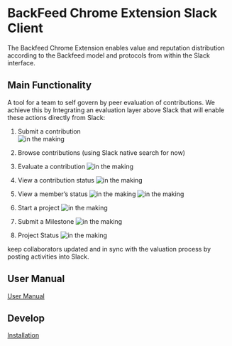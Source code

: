 
# BackFeed Chrome Extension Slack Client

The Backfeed Chrome Extension enables value and reputation distribution according to the Backfeed model and protocols from within the Slack interface. 

## Main Functionality
A tool for a team to self govern by peer evaluation of contributions.
We achieve this by Integrating an evaluation layer above Slack that will enable these actions directly from Slack:

1. Submit a contribution  
![in the making](https://raw.githubusercontent.com/Backfeed/Backfeed-Slack-Client/master/assets/screens/new-contribution.png)
  
2. Browse contributions (using Slack native search for now)

3. Evaluate a contribution
![in the making](https://raw.githubusercontent.com/Backfeed/Backfeed-Slack-Client/master/assets/screens/new-evaluation.png)
  
4. View a contribution status
![in the making](https://raw.githubusercontent.com/Backfeed/Backfeed-Slack-Client/master/assets/screens/contribution-status.png)

5. View a member’s status
![in the making](https://raw.githubusercontent.com/Backfeed/Backfeed-Slack-Client/master/assets/screens/user-member-status-pre-selection.png)
![in the making](https://raw.githubusercontent.com/Backfeed/Backfeed-Slack-Client/master/assets/screens/user-member-status-selected.png)

6. Start a project
![in the making](https://raw.githubusercontent.com/Backfeed/Backfeed-Slack-Client/master/assets/screens/new-project.png)

7. Submit a Milestone
![in the making](https://raw.githubusercontent.com/Backfeed/Backfeed-Slack-Client/master/assets/screens/new-milestone.png)

8. Project Status
![in the making](https://raw.githubusercontent.com/Backfeed/Backfeed-Slack-Client/master/assets/screens/project-status.png)

keep collaborators updated and in sync with the valuation process by posting activities into Slack.

 
## User Manual
  
  <a href="https://github.com/Backfeed/Backfeed-Slack-Client/blob/master/UserManual.md">User Manual</a>
 
## Develop
  
  <a href="https://github.com/Backfeed/Backfeed-Slack-Client/blob/master/install.md">Installation</a>
